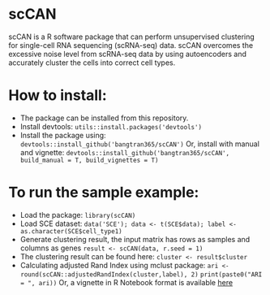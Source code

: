 # scCAN
scCAN is a R software package that can perform unsupervised clustering for single-cell RNA sequencing (scRNA-seq) data. scCAN overcomes the excessive noise level from scRNA-seq data by using autoencoders and accurately cluster the cells into correct cell types.

# How to install:
- The package can be installed from this repository.
- Install devtools: `utils::install.packages('devtools')`
- Install the package using: `devtools::install_github('bangtran365/scCAN')`
  Or, install with manual and vignette: `devtools::install_github('bangtran365/scCAN', build_manual = T, build_vignettes = T)`

# To run the sample example:
- Load the package: `library(scCAN)`
- Load SCE dataset: `data('SCE'); data <- t(SCE$data); label <- as.character(SCE$cell_type1)`
- Generate clustering result, the input matrix has rows as samples and columns as genes
  `result <- scCAN(data, r.seed = 1)`
- The clustering result can be found here: `cluster <- result$cluster`
- Calculating adjusted Rand Index using mclust package: `ari <- round(scCAN::adjustedRandIndex(cluster,label), 2)`
  `print(paste0("ARI = ", ari))`
  Or, a vignette in R Notebook format is available [here](https://github.com/duct317/scDHA/blob/master/vignettes/Example.Rmd)
